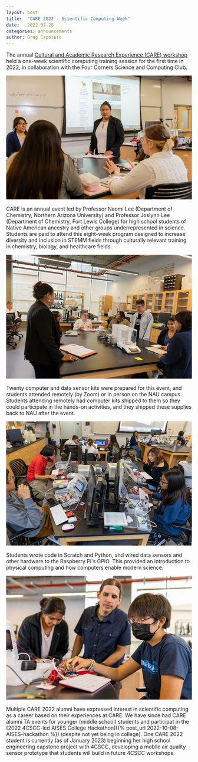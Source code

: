 ```yaml
---
layout: post
title:  "CARE 2022 - Scientific Computing Week"
date:   2022-07-28
categories: announcements
author: Greg Caporaso
---
```


The annual [Cultural and Academic Research Experience (CARE) workshop](https://nau.edu/chem-biochem/care/) held a one-week scientific computing training session for the first time in 2022, in collaboration with the Four Corners Science and Computing Club.

![](/images/2022-07-28-CARE/care-1.jpg "The CARE leadership team, including Professors Naomi Lee and Joslynn Lee")

CARE is an annual event led by Professor Naomi Lee (Department of Chemistry, Northern Arizona University) and Professor Joslynn Lee (Department of Chemistry, Fort Lewis College) for high school students of Native American ancestry and other groups underrepresented in science. Students are paid to attend this eight-week program designed to increase diversity and inclusion in STEMM fields through culturally relevant training in chemistry, biology, and healthcare fields.

![](/images/2022-07-28-CARE/care-2.jpg "The CARE lab.")

Twenty computer and data sensor kits were prepared for this event, and students attended remotely (by Zoom) or in person on the NAU campus. Students attending remotely had computer kits shipped to them so they could participate in the hands-on activities, and they shipped these supplies back to NAU after the event.

![](/images/2022-07-28-CARE/care-3.jpg "CARE students performing exercises on 4CSCC computer kits.")

Students wrote code in Scratch and Python, and wired data sensors and other hardware to the Raspberry Pi's GPIO. This provided an introduction to physical computing and how computers enable modern science.

![](/images/2022-07-28-CARE/care-4.jpg "Students assemble computer hardware with assistance from instructors as needed.")

Multiple CARE 2022 alumni have expressed interest in scientific computing as a career based on their experiences at CARE. We have since had CARE alumni TA events for younger (middle school) students and participat in the [2022 4CSCC-led AISES College Hackathon]({% post_url 2022-10-08-AISES-hackathon %}) (despite not yet being in college). One CARE 2022 student is currently (as of January 2023) beginning her high school engineering capstone project with 4CSCC, developing a mobile air quality sensor prototype that students will build in future 4CSCC workshops.